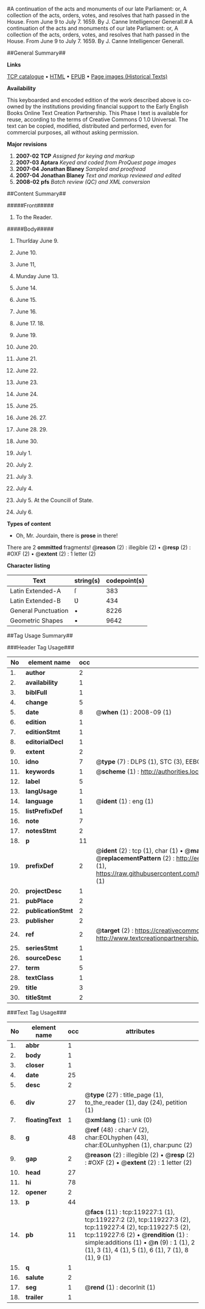 #A continuation of the acts and monuments of our late Parliament: or, A collection of the acts, orders, votes, and resolves that hath passed in the House. From June 9 to July 7. 1659. By J. Canne Intelligencer Generall.#
A continuation of the acts and monuments of our late Parliament: or, A collection of the acts, orders, votes, and resolves that hath passed in the House. From June 9 to July 7. 1659. By J. Canne Intelligencer Generall.

##General Summary##

**Links**

[TCP catalogue](http://www.ota.ox.ac.uk/tcp/)  • 
[HTML](http://tei.it.ox.ac.uk/tcp/Texts-HTML/free/A80/A80384.html)  • 
[EPUB](http://tei.it.ox.ac.uk/tcp/Texts-EPUB/free/A80/A80384.epub) • 
[Page images (Historical Texts)](https://data.historicaltexts.jisc.ac.uk/view?pubId=eebo-99866938e&pageId=eebo-99866938e-119227-1)

**Availability**

This keyboarded and encoded edition of the
	       work described above is co-owned by the institutions
	       providing financial support to the Early English Books
	       Online Text Creation Partnership. This Phase I text is
	       available for reuse, according to the terms of Creative
	       Commons 0 1.0 Universal. The text can be copied,
	       modified, distributed and performed, even for
	       commercial purposes, all without asking permission.

**Major revisions**

1. __2007-02__ __TCP__ *Assigned for keying and markup*
1. __2007-03__ __Aptara__ *Keyed and coded from ProQuest page images*
1. __2007-04__ __Jonathan Blaney__ *Sampled and proofread*
1. __2007-04__ __Jonathan Blaney__ *Text and markup reviewed and edited*
1. __2008-02__ __pfs__ *Batch review (QC) and XML conversion*

##Content Summary##

#####Front#####

1. To the Reader.

#####Body#####

1. Thurſday June 9.

1. June 10.

1. June 11,

1. Munday June 13.

1. June 14.

1. June 15.

1. June 16.

1. June 17. 18.

1. June 19.

1. June 20.

1. June 21.

1. June 22.

1. June 23.

1. June 24.

1. June 25.

1. June 26. 27.

1. June 28. 29.

1. June 30.

1. July 1.

1. July 2.

1. July 3.

1. July 4.

1. July 5. At the Councill of State.

1. July 6.

**Types of content**

  * Oh, Mr. Jourdain, there is **prose** in there!

There are 2 **ommitted** fragments! 
 @__reason__ (2) : illegible (2)  •  @__resp__ (2) : #OXF (2)  •  @__extent__ (2) : 1 letter (2)

**Character listing**


|Text|string(s)|codepoint(s)|
|---|---|---|
|Latin Extended-A|ſ|383|
|Latin Extended-B|Ʋ|434|
|General Punctuation|•|8226|
|Geometric Shapes|▪|9642|

##Tag Usage Summary##

###Header Tag Usage###

|No|element name|occ|attributes|
|---|---|---|---|
|1.|__author__|2||
|2.|__availability__|1||
|3.|__biblFull__|1||
|4.|__change__|5||
|5.|__date__|8| @__when__ (1) : 2008-09 (1)|
|6.|__edition__|1||
|7.|__editionStmt__|1||
|8.|__editorialDecl__|1||
|9.|__extent__|2||
|10.|__idno__|7| @__type__ (7) : DLPS (1), STC (3), EEBO-CITATION (1), PROQUEST (1), VID (1)|
|11.|__keywords__|1| @__scheme__ (1) : http://authorities.loc.gov/ (1)|
|12.|__label__|5||
|13.|__langUsage__|1||
|14.|__language__|1| @__ident__ (1) : eng (1)|
|15.|__listPrefixDef__|1||
|16.|__note__|7||
|17.|__notesStmt__|2||
|18.|__p__|11||
|19.|__prefixDef__|2| @__ident__ (2) : tcp (1), char (1)  •  @__matchPattern__ (2) : ([0-9\-]+):([0-9IVX]+) (1), (.+) (1)  •  @__replacementPattern__ (2) : http://eebo.chadwyck.com/downloadtiff?vid=$1&page=$2 (1), https://raw.githubusercontent.com/textcreationpartnership/Texts/master/tcpchars.xml#$1 (1)|
|20.|__projectDesc__|1||
|21.|__pubPlace__|2||
|22.|__publicationStmt__|2||
|23.|__publisher__|2||
|24.|__ref__|2| @__target__ (2) : https://creativecommons.org/publicdomain/zero/1.0/ (1), http://www.textcreationpartnership.org/docs/. (1)|
|25.|__seriesStmt__|1||
|26.|__sourceDesc__|1||
|27.|__term__|5||
|28.|__textClass__|1||
|29.|__title__|3||
|30.|__titleStmt__|2||


###Text Tag Usage###

|No|element name|occ|attributes|
|---|---|---|---|
|1.|__abbr__|1||
|2.|__body__|1||
|3.|__closer__|1||
|4.|__date__|25||
|5.|__desc__|2||
|6.|__div__|27| @__type__ (27) : title_page (1), to_the_reader (1), day (24), petition (1)|
|7.|__floatingText__|1| @__xml:lang__ (1) : unk (0)|
|8.|__g__|48| @__ref__ (48) : char:V (2), char:EOLhyphen (43), char:EOLunhyphen (1), char:punc (2)|
|9.|__gap__|2| @__reason__ (2) : illegible (2)  •  @__resp__ (2) : #OXF (2)  •  @__extent__ (2) : 1 letter (2)|
|10.|__head__|27||
|11.|__hi__|78||
|12.|__opener__|2||
|13.|__p__|44||
|14.|__pb__|11| @__facs__ (11) : tcp:119227:1 (1), tcp:119227:2 (2), tcp:119227:3 (2), tcp:119227:4 (2), tcp:119227:5 (2), tcp:119227:6 (2)  •  @__rendition__ (1) : simple:additions (1)  •  @__n__ (9) : 1 (1), 2 (1), 3 (1), 4 (1), 5 (1), 6 (1), 7 (1), 8 (1), 9 (1)|
|15.|__q__|1||
|16.|__salute__|2||
|17.|__seg__|1| @__rend__ (1) : decorInit (1)|
|18.|__trailer__|1||
